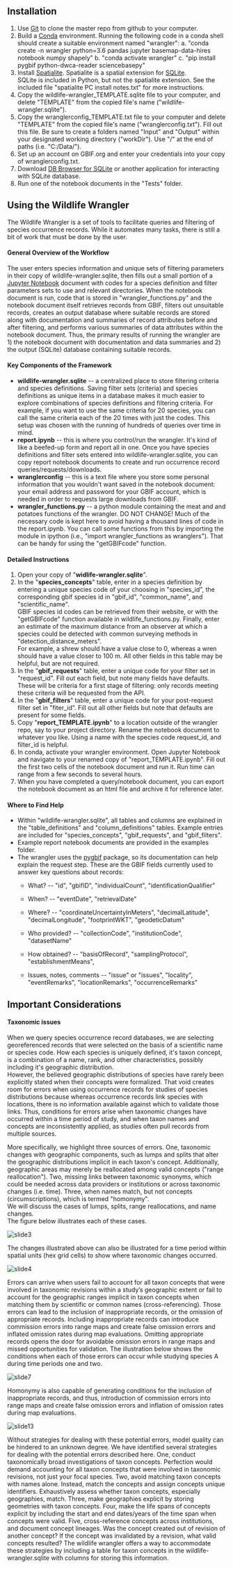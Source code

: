 ## Installation
1.  Use [Git](https://git-scm.com/) to clone the master repo from github to your computer.
2.  Build a [Conda](https://docs.conda.io/projects/conda/en/latest/index.html) environment. Running the following code in a conda shell
    should create a suitable environment named "wrangler":
    a. "conda create -n wrangler python=3.6 pandas jupyter basemap-data-hires notebook numpy shapely"
    b. "conda activate wrangler"
    c. "pip install pygbif python-dwca-reader sciencebasepy"
3.  Install [Spatialite](https://www.gaia-gis.it/fossil/libspatialite/index).  Spatialite is a spatial extension for [SQLite](https://www.sqlite.org/index.html).  
    SQLite is included in Python, but not the spatialite extension.  See the included file "spatialite PC install notes.txt" for more instructions.
4.  Copy the wildlife-wrangler_TEMPLATE.sqlite file to your computer, and
    delete "TEMPLATE" from the copied file's name ("wildlife-wrangler.sqlite").
5.  Copy the wranglerconfig_TEMPLATE.txt file to your computer and delete
    "TEMPLATE" from the copied file's name ("wranglerconfig.txt").  Fill out
    this file.  Be sure to create a folders named "Input" and "Output"
    within your designated working directory ("workDir").  Use "/" at the
    end of paths (i.e. "C:/Data/").
6.  Set up an account on GBIF.org and enter your credentials into
    your copy of wranglerconfig.txt.
7.  Download [DB Browser for SQLite](https://sqlitebrowser.org/) or
    another application for interacting with SQLite database.
8.  Run one of the notebook documents in the "Tests" folder.

## Using the Wildlife Wrangler
The Wildlife Wrangler is a set of tools to facilitate queries and filtering of
species occurrence records.  While it automates many tasks, there is still
a bit of work that must be done by the user.

#### General Overview of the Workflow
The user enters species information and unique sets of filtering parameters in their copy of wildlife-wrangler.sqlite, then fills out a small portion of a
[Jupyter Notebook](https://jupyter.org/) document with codes for a species definition and filter parameters sets to use and relevant directories.  When the notebook document is
run, code that is stored in "wrangler_functions.py" and the notebook document itself retrieves records from GBIF, filters out unsuitable records, creates an output database where suitable records are stored along with documentation and summaries of record attributes before and after filtering, and performs various summaries of data attributes within the notebook document.  Thus, the primary results of running the wrangler are 1) the notebook document with documentation and data summaries and 2) the output (SQLite) database containing suitable records.  

#### Key Components of the Framework
*  __wildlife-wrangler.sqlite__ -- a centralized place to store filtering
   criteria and species definitions.  Saving filter sets (criteria) and species definitions as unique items in a database makes it much easier to explore
   combinations of species definitions and filtering criteria.  For example, if you want to use the same criteria for 20 species, you can call the same criteria each of the 20 times with just the codes.  This setup was chosen with the running of hundreds of queries over time in mind.
*  __report.ipynb__ -- this is where you control/run the wrangler.  It's
   kind of like a beefed-up form and report all in one.  Once you have species definitions and filter sets entered into wildlife-wrangler.sqlite, you can copy report notebook documents to create and run occurrence record queries/requests/downloads.
*  __wranglerconfig__ -- this is a text file where you store some personal
   information that you wouldn't want saved in the notebook document: your email
   address and password for your GBIF account, which is needed in order to
   requests large downloads from GBIF.
*  __wrangler_functions.py__ -- a python module containing the meat and
   and potatoes functions of the wrangler.  DO NOT CHANGE!  Much of the necessary code is kept here to avoid having a thousand lines of code in the report.ipynb.  You can call some functions from this by importing the module in ipython (i.e., "import wrangler_functions as wranglers").  That
   can be handy for using the "getGBIFcode" function.

#### Detailed Instructions
1.  Open your copy of "__widlife-wrangler.sqlite__".  
2.  In the "__species_concepts__" table, enter in a species definition by
    entering a unique species code of your choosing in "species_id", the
    corresponding gbif species id in "gbif_id", "common_name", and "scientific_name".  
    GBIF species id codes can be retrieved from their website, or with the
    "getGBIFcode" function available in wildlife_functions.py.  Finally, enter
    an estimate of the maximum distance from an observer at which a species
    could be detected with common surveying methods in "detection_distance_meters".  
    For example, a shrew should have a value close to 0, whereas a wren should
    have a value closer to 100 m.  All other fields in this table may be
    helpful, but are not required.
3.  In the "__gbif_requests__" table, enter a unique code for your filter
    set in "request_id".  Fill out each field, but note many fields have defaults.  These will be criteria for a first stage of filtering: only records meeting these criteria will be requested from the API.
4.  In the "__gbif_filters__" table, enter a unique code for your
    post-request filter set in "fiter_id". Fill out all other fields but note that defaults are present for some fields.  
5.  Copy "__report_TEMPLATE.ipynb__" to a location outside of the wrangler
    repo, say to your project directory.  Rename the notebook document to whatever
    you like.  Using a name with the species code request_id, and filter_id is helpful.
6.  In conda, activate your wrangler environment.  Open Jupyter Notebook
    and navigate to your renamed copy of "report_TEMPLATE.ipynb".  Fill out
    the first two cells of the notebook document and run it.  Run time can range from
    a few seconds to several hours.
7.  When you have completed a query/notebook document, you can export the notebook document as
    an html file and archive it for reference later.  

#### Where to Find Help
*  Within "wildlife-wrangler.sqlite", all tables and columns are explained
   in the "table_definitions" and "column_definitions" tables.  Example
   entries are included for "species_concepts", "gbif_requests", and "gbif_filters".
*  Example report notebook documents are provided in the examples folder.
*  The wrangler uses the [pygbif](https://pygbif.readthedocs.io/en/latest/)
   package, so its documentation can help explain the request step.
   These are the GBIF fields currently used to answer key questions about records:
   * What? -- "id", "gbifID", "individualCount", "identificationQualifier"

   * When? -- "eventDate", "retrievalDate"

   * Where? -- "coordinateUncertaintyInMeters", "decimalLatitude", "decimalLongitude", "footprintWKT", "geodeticDatum"

   * Who provided? -- "collectionCode", "institutionCode", "datasetName"

   * How obtained? -- "basisOfRecord", "samplingProtocol", "establishmentMeans",

   * Issues, notes, comments -- "issue" or "issues", "locality", "eventRemarks", "locationRemarks", "occurrenceRemarks"

## Important Considerations

#### Taxonomic issues
When we query species occurrence record databases, we are selecting georeferenced
records that were selected on the basis of a scientific name or species code.  How
each species is uniquely defined, it's taxon concept, is a combination of a name,
rank, and other characteristics, possibly including it's geographic distribution.  
However, the believed geographic distributions of species have rarely been explicitly stated when their concepts were formalized.  That void creates room for errors when using occurrence records for studies of species distributions because whereas occurrence records link species with locations, there is no information available against which to validate those links.  Thus, conditions for errors arise when taxonomic changes have occurred within a time period of study, and when taxon names and concepts are inconsistently applied, as studies often pull records from
multiple sources.

More specifically, we highlight three sources of errors.  One, taxonomic changes
with geographic components, such as lumps and splits that alter the geographic
distributions implicit in each taxon's concept.  Additionally, geographic areas
may merely be reallocated among valid concepts ("range reallocation").  Two,
missing links between taxonomic synonyms, which could be needed across data
providers or institutions or across taxonomic changes (i.e. time).  Three, when
names match, but not concepts (circumscriptions), which is termed "homonymy".  
We will discuss the cases of lumps, splits, range reallocations, and name changes.  
The figure below illustrates each of these cases.

![slide3](Images/slide3.png)

The changes illustrated above can also be illustrated for a time period within
spatial units (hex grid cells) to show where taxonomic changes occurred.

![slide4](Images/slide4.png)

Errors can arrive when users fail to account for all taxon concepts that were
involved in taxonomic revisions within a study’s geographic extent or fail to
account for the geographic ranges implicit in taxon concepts when matching them
by scientific or common names (cross-referencing).  Those errors can lead to
the inclusion of inappropriate records, or the omission of appropriate records.
Including inappropriate records can introduce commission errors into range maps
and create false omission errors and inflated omission rates during map evaluations.  Omitting appropriate records opens the door for avoidable omission errors in range maps and missed opportunities for validation.  The illustration below shows the conditions when each of those errors can occur while studying species A during time periods one and two.

![slide7](Images/slide7.png)

Homonymy is also capable of generating conditions for the inclusion of inappropriate records, and thus, introduction of commission errors into range maps
and create false omission errors and inflation of omission rates during map evaluations.

![slide13](Images/slide13.png)

Without strategies for dealing with these potential errors, model quality can
be hindered to an unknown degree.  We have identified several strategies for
dealing with the potential errors described here.  One, conduct taxonomically
broad investigations of taxon concepts.  Perfection would demand accounting for
all taxon concepts that were involved in taxonomic revisions, not just your
focal species.  Two, avoid matching taxon concepts with names alone.  Instead, match the concepts and assign concepts unique identifiers.  Exhaustively assess whether taxon concepts, especially geographies, match. Three, make geographies explicit by storing geometries with taxon concepts.  Four, make the life
spans of concepts explicit by including the start and end dates/years of the time span when concepts were valid.  Five, cross-reference concepts across institutions, and document concept lineages.  Was the concept created out of revision of another concept?  If the concept was invalidated by a revision, what valid concepts resulted?  The wildlife wrangler offers a way to accommodate these strategies by
including a table for taxon concepts in the wildlife-wrangler.sqlite
with columns for storing this information.
